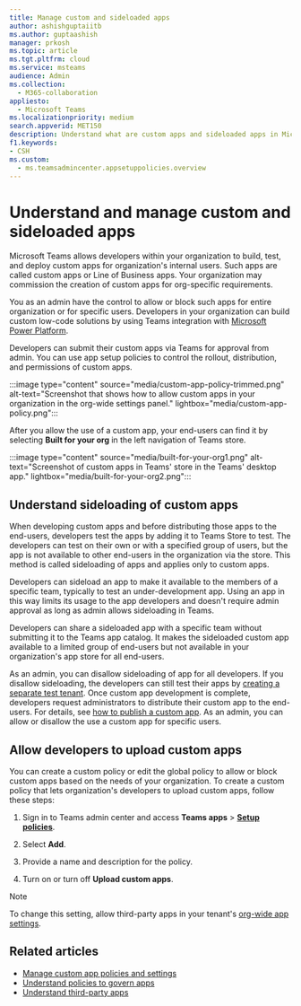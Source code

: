```yaml
---
title: Manage custom and sideloaded apps 
author: ashishguptaiitb
ms.author: guptaashish
manager: prkosh
ms.topic: article
ms.tgt.pltfrm: cloud
ms.service: msteams
audience: Admin
ms.collection: 
  - M365-collaboration
appliesto: 
  - Microsoft Teams
ms.localizationpriority: medium
search.appverid: MET150
description: Understand what are custom apps and sideloaded apps in Microsoft Teams and manage the apps to govern their behavior, rollout, and permissions.
f1.keywords:
- CSH
ms.custom: 
  - ms.teamsadmincenter.appsetuppolicies.overview
---
```


# Understand and manage custom and sideloaded apps

Microsoft Teams allows developers within your organization to build, test, and deploy custom apps for organization's internal users. Such apps are called custom apps or Line of Business apps. Your organization may commission the creation of custom apps for org-specific requirements.

You as an admin have the control to allow or block such apps for entire organization or for specific users. Developers in your organization can build custom low-code solutions by using Teams integration with [Microsoft Power Platform](/microsoftteams/platform/samples/teams-low-code-solutions).

Developers can submit their custom apps via Teams for approval from admin. You can use app setup policies to control the rollout, distribution, and permissions of custom apps.

:::image type="content" source="media/custom-app-policy-trimmed.png" alt-text="Screenshot that shows how to allow custom apps in your organization in the org-wide settings panel." lightbox="media/custom-app-policy.png":::

After you allow the use of a custom app, your end-users can find it by selecting **Built for your org** in the left navigation of Teams store.

:::image type="content" source="media/built-for-your-org1.png" alt-text="Screenshot of custom apps in Teams' store in the Teams' desktop app." lightbox="media/built-for-your-org2.png":::

## Understand sideloading of custom apps

When developing custom apps and before distributing those apps to the end-users, developers test the apps by adding it to Teams Store to test. The developers can test on their own or with a specified group of users, but the app is not available to other end-users in the organization via the store. This method is called sideloading of apps and applies only to custom apps.

Developers can sideload an app to make it available to the members of a specific team, typically to test an under-development app. Using an app in this way limits its usage to the app developers and doesn't require admin approval as long as admin allows sideloading in Teams.

Developers can share a sideloaded app with a specific team without submitting it to the Teams app catalog. It makes the sideloaded custom app available to a limited group of end-users but not available in your organization's app store for all end-users.

As an admin, you can disallow sideloading of app for all developers. If you disallow sideloading, the developers can still test their apps by [creating a separate test tenant](/microsoftteams/platform/concepts/build-and-test/prepare-your-o365-tenant). Once custom app development is complete, developers request administrators to distribute their custom app to the end-users. For details, see [how to publish a custom app](/microsoftteams/upload-custom-apps). As an admin, you can allow or disallow the use a custom app for specific users.

## Allow developers to upload custom apps

You can create a custom policy or edit the global policy to allow or block custom apps based on the needs of your organization. To create a custom policy that lets organization's developers to upload custom apps, follow these steps:

1. Sign in to Teams admin center and access **Teams apps** > **[Setup policies](https://admin.teams.microsoft.com/policies/app-setup)**.

1. Select **Add**.

1. Provide a name and description for the policy.

1. Turn on or turn off **Upload custom apps**.

> [!NOTE]
> To change this setting, allow third-party apps in your tenant's [org-wide app settings](manage-apps.md#manage-org-wide-app-settings).

## Related articles

* [Manage custom app policies and settings](teams-custom-app-policies-and-settings.md)
* [Understand policies to govern apps](app-policies.md)
* [Understand third-party apps](overview-third-party-apps.md)
